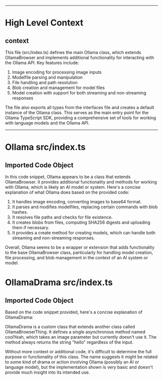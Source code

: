 

  ---
# High Level Context
## context
This file (src/index.ts) defines the main Ollama class, which extends OllamaBrowser and implements additional functionality for interacting with the Ollama API. Key features include:

1. Image encoding for processing image inputs
2. Modelfile parsing and manipulation
3. File handling and path resolution
4. Blob creation and management for model files
5. Model creation with support for both streaming and non-streaming responses

The file also exports all types from the interfaces file and creates a default instance of the Ollama class. This serves as the main entry point for the Ollama TypeScript SDK, providing a comprehensive set of tools for working with language models and the Ollama API.

---
# Ollama src/index.ts
## Imported Code Object
In this code snippet, Ollama appears to be a class that extends OllamaBrowser. It provides additional functionality and methods for working with Ollama, which is likely an AI model or system. Here's a concise explanation of what Ollama does based on the provided code:

1. It handles image encoding, converting images to base64 format.
2. It parses and modifies modelfiles, replacing certain commands with blob hashes.
3. It resolves file paths and checks for file existence.
4. It creates blobs from files, computing SHA256 digests and uploading them if necessary.
5. It provides a create method for creating models, which can handle both streaming and non-streaming responses.

Overall, Ollama seems to be a wrapper or extension that adds functionality to the base OllamaBrowser class, particularly for handling model creation, file processing, and blob management in the context of an AI system or model.

# OllamaDrama src/index.ts
## Imported Code Object
Based on the code snippet provided, here's a concise explanation of OllamaDrama:

OllamaDrama is a custom class that extends another class called OllamaBrowserThing. It defines a single asynchronous method named coolYeah, which takes an image parameter but currently doesn't use it. The method always returns the string "hello" regardless of the input.

Without more context or additional code, it's difficult to determine the full purpose or functionality of this class. The name suggests it might be related to some kind of drama or action involving Ollama (possibly an AI or language model), but the implementation shown is very basic and doesn't provide much insight into its intended use.

  